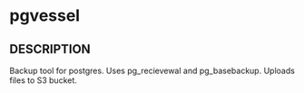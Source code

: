 # pgvessel

## DESCRIPTION
Backup tool for postgres. Uses pg_recievewal and pg_basebackup. Uploads files to S3 bucket.
